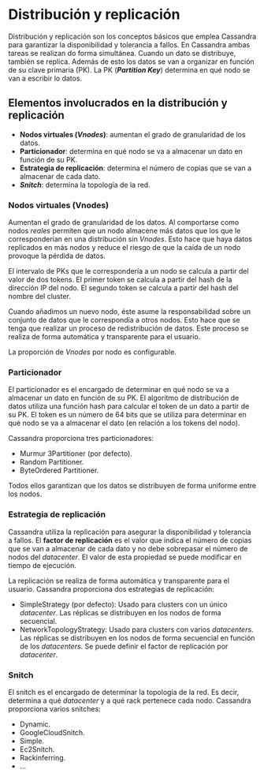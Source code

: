 # Distribución y replicación

Distribución y replicación son los conceptos básicos que emplea Cassandra para garantizar la disponibilidad y tolerancia a fallos. En Cassandra ambas tareas se realizan do forma simultánea. Cuando un dato se distribuye, también se replica. Además de esto los datos se van a organizar en función de su clave primaria (PK). La PK (***Partition Key***) determina en qué nodo se van a escribir lo datos.

## Elementos involucrados en la distribución y replicación

* **Nodos virtuales (*Vnodes*)**: aumentan el grado de granularidad de los datos.
* **Particionador**: determina en qué nodo se va a almacenar un dato en función de su PK.
* **Estrategia de replicación**: determina el número de copias que se van a almacenar de cada dato.
* ***Snitch***: determina la topología de la red.

### Nodos virtuales (Vnodes)

Aumentan el grado de granularidad de los datos. Al comportarse como nodos *reales* permiten que un nodo almacene más datos que los que le corresponderían en una distribución sin *Vnodes*. Esto hace que haya datos replicados en más nodos y reduce el riesgo de que la caída de un nodo provoque la pérdida de datos.

El intervalo de PKs que le correspondería a un nodo se calcula a partir del valor de dos tokens. El primer token se calcula a partir del hash de la dirección IP del nodo. El segundo token se calcula a partir del hash del nombre del cluster.

Cuando añadimos un nuevo nodo, éste asume la responsabilidad sobre un conjunto de datos que le correspondía a otros nodos. Esto hace que se tenga que realizar un proceso de redistribución de datos. Este proceso se realiza de forma automática y transparente para el usuario.

La proporción de *Vnodes* por nodo es configurable.

### Particionador

El particionador es el encargado de determinar en qué nodo se va a almacenar un dato en función de su PK. El algoritmo de distribución de datos utiliza una función hash para calcular el token de un dato a partir de su PK. El token es un número de 64 bits que se utiliza para determinar en qué nodo se va a almacenar el dato (en relación a los tokens del nodo).

 Cassandra proporciona tres particionadores:

* Murmur 3Partitioner (por defecto).
* Random Partitioner.
* ByteOrdered Partitioner.

Todos ellos garantizan que los datos se distribuyen de forma uniforme entre los nodos.

### Estrategia de replicación

Cassandra utiliza la replicación para asegurar la disponibilidad y tolerancia a fallos. El **factor de replicación** es el valor que indica el número de copias que se van a almacenar de cada dato y no debe sobrepasar el número de nodos del *datacenter*. El valor de esta propiedad se puede modificar en tiempo de ejecución.

La replicación se realiza de forma automática y transparente para el usuario. Cassandra proporciona dos estrategias de replicación:

* SimpleStrategy (por defecto): Usado para clusters con un único *datacenter*. Las réplicas se distribuyen en los nodos de forma secuencial.
* NetworkTopologyStrategy: Usado para clusters con varios *datacenters*. Las réplicas se distribuyen en los nodos de forma secuencial en función de los *datacenters*. Se puede definir el factor de replicación por *datacenter*.

### Snitch

El snitch es el encargado de determinar la topología de la red. Es decir, determina a qué *datacenter* y a qué rack pertenece cada nodo. Cassandra proporciona varios snitches:

* Dynamic.
* GoogleCloudSnitch.
* Simple.
* Ec2Snitch.
* Rackinferring.
* ...
